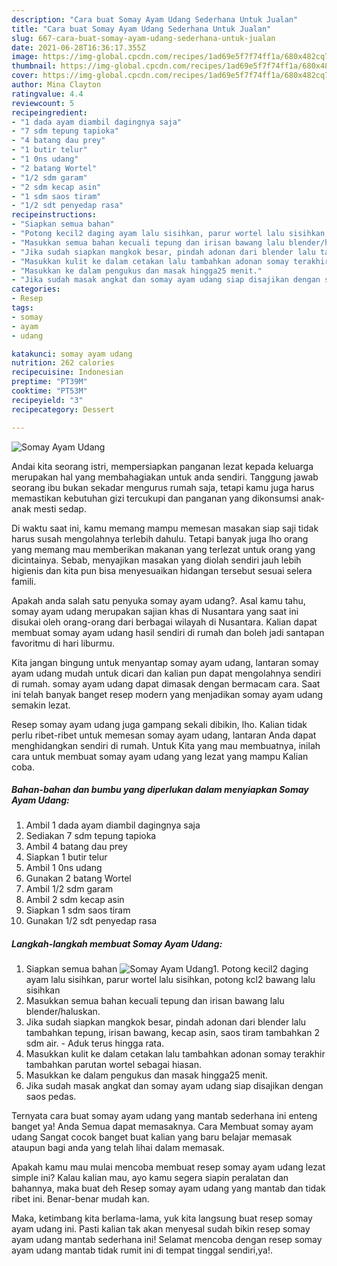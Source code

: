 ```yaml
---
description: "Cara buat Somay Ayam Udang Sederhana Untuk Jualan"
title: "Cara buat Somay Ayam Udang Sederhana Untuk Jualan"
slug: 667-cara-buat-somay-ayam-udang-sederhana-untuk-jualan
date: 2021-06-28T16:36:17.355Z
image: https://img-global.cpcdn.com/recipes/1ad69e5f7f74ff1a/680x482cq70/somay-ayam-udang-foto-resep-utama.jpg
thumbnail: https://img-global.cpcdn.com/recipes/1ad69e5f7f74ff1a/680x482cq70/somay-ayam-udang-foto-resep-utama.jpg
cover: https://img-global.cpcdn.com/recipes/1ad69e5f7f74ff1a/680x482cq70/somay-ayam-udang-foto-resep-utama.jpg
author: Mina Clayton
ratingvalue: 4.4
reviewcount: 5
recipeingredient:
- "1 dada ayam diambil dagingnya saja"
- "7 sdm tepung tapioka"
- "4 batang dau prey"
- "1 butir telur"
- "1 0ns udang"
- "2 batang Wortel"
- "1/2 sdm garam"
- "2 sdm kecap asin"
- "1 sdm saos tiram"
- "1/2 sdt penyedap rasa"
recipeinstructions:
- "Siapkan semua bahan"
- "Potong kecil2 daging ayam lalu sisihkan, parur wortel lalu sisihkan, potong kcl2 bawang lalu sisihkan"
- "Masukkan semua bahan kecuali tepung dan irisan bawang lalu blender/haluskan."
- "Jika sudah siapkan mangkok besar, pindah adonan dari blender lalu tambahkan tepung, irisan bawang, kecap asin, saos tiram tambahkan 2 sdm air. Aduk terus hingga rata."
- "Masukkan kulit ke dalam cetakan lalu tambahkan adonan somay terakhir tambahkan parutan wortel sebagai hiasan."
- "Masukkan ke dalam pengukus dan masak hingga25 menit."
- "Jika sudah masak angkat dan somay ayam udang siap disajikan dengan saos pedas."
categories:
- Resep
tags:
- somay
- ayam
- udang

katakunci: somay ayam udang 
nutrition: 262 calories
recipecuisine: Indonesian
preptime: "PT39M"
cooktime: "PT53M"
recipeyield: "3"
recipecategory: Dessert

---
```



![Somay Ayam Udang](https://img-global.cpcdn.com/recipes/1ad69e5f7f74ff1a/680x482cq70/somay-ayam-udang-foto-resep-utama.jpg)

Andai kita seorang istri, mempersiapkan panganan lezat kepada keluarga merupakan hal yang membahagiakan untuk anda sendiri. Tanggung jawab seorang ibu bukan sekadar mengurus rumah saja, tetapi kamu juga harus memastikan kebutuhan gizi tercukupi dan panganan yang dikonsumsi anak-anak mesti sedap.

Di waktu  saat ini, kamu memang mampu memesan masakan siap saji tidak harus susah mengolahnya terlebih dahulu. Tetapi banyak juga lho orang yang memang mau memberikan makanan yang terlezat untuk orang yang dicintainya. Sebab, menyajikan masakan yang diolah sendiri jauh lebih higienis dan kita pun bisa menyesuaikan hidangan tersebut sesuai selera famili. 



Apakah anda salah satu penyuka somay ayam udang?. Asal kamu tahu, somay ayam udang merupakan sajian khas di Nusantara yang saat ini disukai oleh orang-orang dari berbagai wilayah di Nusantara. Kalian dapat membuat somay ayam udang hasil sendiri di rumah dan boleh jadi santapan favoritmu di hari liburmu.

Kita jangan bingung untuk menyantap somay ayam udang, lantaran somay ayam udang mudah untuk dicari dan kalian pun dapat mengolahnya sendiri di rumah. somay ayam udang dapat dimasak dengan bermacam cara. Saat ini telah banyak banget resep modern yang menjadikan somay ayam udang semakin lezat.

Resep somay ayam udang juga gampang sekali dibikin, lho. Kalian tidak perlu ribet-ribet untuk memesan somay ayam udang, lantaran Anda dapat menghidangkan sendiri di rumah. Untuk Kita yang mau membuatnya, inilah cara untuk membuat somay ayam udang yang lezat yang mampu Kalian coba.

<!--inarticleads1-->

##### Bahan-bahan dan bumbu yang diperlukan dalam menyiapkan Somay Ayam Udang:

1. Ambil 1 dada ayam diambil dagingnya saja
1. Sediakan 7 sdm tepung tapioka
1. Ambil 4 batang dau prey
1. Siapkan 1 butir telur
1. Ambil 1 0ns udang
1. Gunakan 2 batang Wortel
1. Ambil 1/2 sdm garam
1. Ambil 2 sdm kecap asin
1. Siapkan 1 sdm saos tiram
1. Gunakan 1/2 sdt penyedap rasa




<!--inarticleads2-->

##### Langkah-langkah membuat Somay Ayam Udang:

1. Siapkan semua bahan
<img src="https://img-global.cpcdn.com/steps/1582874e11585771/160x128cq70/somay-ayam-udang-langkah-memasak-1-foto.jpg" alt="Somay Ayam Udang">1. Potong kecil2 daging ayam lalu sisihkan, parur wortel lalu sisihkan, potong kcl2 bawang lalu sisihkan
1. Masukkan semua bahan kecuali tepung dan irisan bawang lalu blender/haluskan.
1. Jika sudah siapkan mangkok besar, pindah adonan dari blender lalu tambahkan tepung, irisan bawang, kecap asin, saos tiram tambahkan 2 sdm air. - Aduk terus hingga rata.
1. Masukkan kulit ke dalam cetakan lalu tambahkan adonan somay terakhir tambahkan parutan wortel sebagai hiasan.
1. Masukkan ke dalam pengukus dan masak hingga25 menit.
1. Jika sudah masak angkat dan somay ayam udang siap disajikan dengan saos pedas.




Ternyata cara buat somay ayam udang yang mantab sederhana ini enteng banget ya! Anda Semua dapat memasaknya. Cara Membuat somay ayam udang Sangat cocok banget buat kalian yang baru belajar memasak ataupun bagi anda yang telah lihai dalam memasak.

Apakah kamu mau mulai mencoba membuat resep somay ayam udang lezat simple ini? Kalau kalian mau, ayo kamu segera siapin peralatan dan bahannya, maka buat deh Resep somay ayam udang yang mantab dan tidak ribet ini. Benar-benar mudah kan. 

Maka, ketimbang kita berlama-lama, yuk kita langsung buat resep somay ayam udang ini. Pasti kalian tak akan menyesal sudah bikin resep somay ayam udang mantab sederhana ini! Selamat mencoba dengan resep somay ayam udang mantab tidak rumit ini di tempat tinggal sendiri,ya!.

